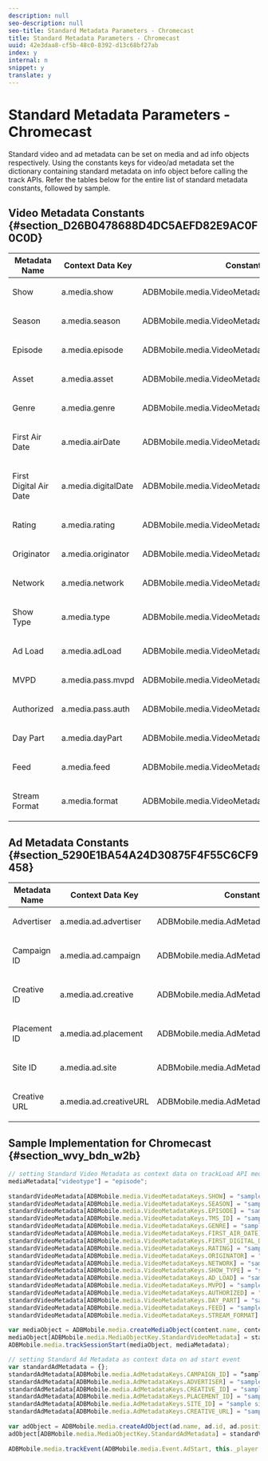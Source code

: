 ```yaml
---
description: null
seo-description: null
seo-title: Standard Metadata Parameters - Chromecast
title: Standard Metadata Parameters - Chromecast
uuid: 42e3daa8-cf5b-48c0-8392-d13c68bf27ab
index: y
internal: n
snippet: y
translate: y
---
```


# Standard Metadata Parameters - Chromecast

Standard video and ad metadata can be set on media and ad info objects respectively. Using the constants keys for video/ad metadata set the dictionary containing standard metadata on info object before calling the track APIs. Refer the tables below for the entire list of standard metadata constants, followed by sample.

## Video Metadata Constants {#section_D26B0478688D4DC5AEFD82E9AC0F0C0D}

<table id="table_CE88520886C74050978BDA218E5D2E7D"> 
 <thead> 
  <tr> 
   <th colname="col1" class="entry"> Metadata Name </th> 
   <th colname="col2" class="entry"> Context Data Key </th> 
   <th colname="col3" class="entry"> Constant Name </th> 
  </tr> 
 </thead>
 <tbody> 
  <tr> 
   <td colname="col1"> <p>Show </p> </td> 
   <td colname="col2"> <p> <span class="codeph"> a.media.show </span> </p> </td> 
   <td colname="col3"> <p> <span class="codeph"> ADBMobile.media.VideoMetadataKeys.SHOW </span> </p> </td> 
  </tr> 
  <tr> 
   <td colname="col1"> <p>Season </p> </td> 
   <td colname="col2"> <p> <span class="codeph"> a.media.season </span> </p> </td> 
   <td colname="col3"> <p> <span class="codeph"> ADBMobile.media.VideoMetadataKeys.SEASON </span> </p> </td> 
  </tr> 
  <tr> 
   <td colname="col1"> <p>Episode </p> </td> 
   <td colname="col2"> <p> <span class="codeph"> a.media.episode </span> </p> </td> 
   <td colname="col3"> <p> <span class="codeph"> ADBMobile.media.VideoMetadataKeys.EPISODE </span> </p> </td> 
  </tr> 
  <tr> 
   <td colname="col1"> <p>Asset </p> </td> 
   <td colname="col2"> <p> <span class="codeph"> a.media.asset </span> </p> </td> 
   <td colname="col3"> <p> <span class="codeph"> ADBMobile.media.VideoMetadataKeys.TMS_ID </span> </p> </td> 
  </tr> 
  <tr> 
   <td colname="col1"> <p>Genre </p> </td> 
   <td colname="col2"> <p> <span class="codeph"> a.media.genre </span> </p> </td> 
   <td colname="col3"> <p> <span class="codeph"> ADBMobile.media.VideoMetadataKeys.GENRE </span> </p> </td> 
  </tr> 
  <tr> 
   <td colname="col1"> <p>First Air Date </p> </td> 
   <td colname="col2"> <p> <span class="codeph"> a.media.airDate </span> </p> </td> 
   <td colname="col3"> <p> <span class="codeph"> ADBMobile.media.VideoMetadataKeys.FIRST_AIR_DATE </span> </p> </td> 
  </tr> 
  <tr> 
   <td colname="col1"> <p>First Digital Air Date </p> </td> 
   <td colname="col2"> <p> <span class="codeph"> a.media.digitalDate </span> </p> </td> 
   <td colname="col3"> <p> <span class="codeph"> ADBMobile.media.VideoMetadataKeys.FIRST_DIGITAL_DATE </span> </p> </td> 
  </tr> 
  <tr> 
   <td colname="col1"> <p>Rating </p> </td> 
   <td colname="col2"> <p> <span class="codeph"> a.media.rating </span> </p> </td> 
   <td colname="col3"> <p> <span class="codeph"> ADBMobile.media.VideoMetadataKeys.RATING </span> </p> </td> 
  </tr> 
  <tr> 
   <td colname="col1"> <p>Originator </p> </td> 
   <td colname="col2"> <p> <span class="codeph"> a.media.originator </span> </p> </td> 
   <td colname="col3"> <p> <span class="codeph"> ADBMobile.media.VideoMetadataKeys.ORIGINATOR </span> </p> </td> 
  </tr> 
  <tr> 
   <td colname="col1"> <p>Network </p> </td> 
   <td colname="col2"> <p> <span class="codeph"> a.media.network </span> </p> </td> 
   <td colname="col3"> <p> <span class="codeph"> ADBMobile.media.VideoMetadataKeys.NETWORK </span> </p> </td> 
  </tr> 
  <tr> 
   <td colname="col1"> <p>Show Type </p> </td> 
   <td colname="col2"> <p> <span class="codeph"> a.media.type </span> </p> </td> 
   <td colname="col3"> <p> <span class="codeph"> ADBMobile.media.VideoMetadataKeys.SHOW_TYPE </span> </p> </td> 
  </tr> 
  <tr> 
   <td colname="col1"> <p>Ad Load </p> </td> 
   <td colname="col2"> <p> <span class="codeph"> a.media.adLoad </span> </p> </td> 
   <td colname="col3"> <p> <span class="codeph"> ADBMobile.media.VideoMetadataKeys.AD_LOAD </span> </p> </td> 
  </tr> 
  <tr> 
   <td colname="col1"> <p>MVPD </p> </td> 
   <td colname="col2"> <p> <span class="codeph"> a.media.pass.mvpd </span> </p> </td> 
   <td colname="col3"> <p> <span class="codeph"> ADBMobile.media.VideoMetadataKeys.MVPD </span> </p> </td> 
  </tr> 
  <tr> 
   <td colname="col1"> <p>Authorized </p> </td> 
   <td colname="col2"> <p> <span class="codeph"> a.media.pass.auth </span> </p> </td> 
   <td colname="col3"> <p> <span class="codeph"> ADBMobile.media.VideoMetadataKeys.AUTHORIZED </span> </p> </td> 
  </tr> 
  <tr> 
   <td colname="col1"> <p>Day Part </p> </td> 
   <td colname="col2"> <p> <span class="codeph"> a.media.dayPart </span> </p> </td> 
   <td colname="col3"> <p> <span class="codeph"> ADBMobile.media.VideoMetadataKeys.DAY_PART </span> </p> </td> 
  </tr> 
  <tr> 
   <td colname="col1"> <p>Feed </p> </td> 
   <td colname="col2"> <p> <span class="codeph"> a.media.feed </span> </p> </td> 
   <td colname="col3"> <p> <span class="codeph"> ADBMobile.media.VideoMetadataKeys.FEED </span> </p> </td> 
  </tr> 
  <tr> 
   <td colname="col1"> <p>Stream Format </p> </td> 
   <td colname="col2"> <p> <span class="codeph"> a.media.format </span> </p> </td> 
   <td colname="col3"> <p> <span class="codeph"> ADBMobile.media.VideoMetadataKeys.STREAM_FORMAT </span> </p> </td> 
  </tr> 
 </tbody> 
</table>

## Ad Metadata Constants {#section_5290E1BA54A24D30875F4F55C6CF9458}

<table id="table_5E6F5DA489E4454AB6D94BB7CEEFAA65"> 
 <thead> 
  <tr> 
   <th colname="col1" class="entry"> Metadata Name </th> 
   <th colname="col2" class="entry"> Context Data Key </th> 
   <th colname="col3" class="entry"> Constant Name </th> 
  </tr> 
 </thead>
 <tbody> 
  <tr> 
   <td colname="col1"> <p>Advertiser </p> </td> 
   <td colname="col2"> <p> <span class="codeph"> a.media.ad.advertiser </span> </p> </td> 
   <td colname="col3"> <p> <span class="codeph"> ADBMobile.media.AdMetadataKeys.ADVERTISER </span> </p> </td> 
  </tr> 
  <tr> 
   <td colname="col1"> <p>Campaign ID </p> </td> 
   <td colname="col2"> <p> <span class="codeph"> a.media.ad.campaign </span> </p> </td> 
   <td colname="col3"> <p> <span class="codeph"> ADBMobile.media.AdMetadataKeys.CAMPAIGN_ID </span> </p> </td> 
  </tr> 
  <tr> 
   <td colname="col1"> <p>Creative ID </p> </td> 
   <td colname="col2"> <p> <span class="codeph"> a.media.ad.creative </span> </p> </td> 
   <td colname="col3"> <p> <span class="codeph"> ADBMobile.media.AdMetadataKeys.CREATIVE_ID </span> </p> </td> 
  </tr> 
  <tr> 
   <td colname="col1"> <p>Placement ID </p> </td> 
   <td colname="col2"> <p> <span class="codeph"> a.media.ad.placement </span> </p> </td> 
   <td colname="col3"> <p> <span class="codeph"> ADBMobile.media.AdMetadataKeys.PLACEMENT_ID </span> </p> </td> 
  </tr> 
  <tr> 
   <td colname="col1"> <p>Site ID </p> </td> 
   <td colname="col2"> <p> <span class="codeph"> a.media.ad.site </span> </p> </td> 
   <td colname="col3"> <p> <span class="codeph"> ADBMobile.media.AdMetadataKeys.SITE_ID </span> </p> </td> 
  </tr> 
  <tr> 
   <td colname="col1"> <p>Creative URL </p> </td> 
   <td colname="col2"> <p> <span class="codeph"> a.media.ad.creativeURL </span> </p> </td> 
   <td colname="col3"> <p> <span class="codeph"> ADBMobile.media.AdMetadataKeys.CREATIVE_URL </span> </p> </td> 
  </tr> 
 </tbody> 
</table>

## Sample Implementation for Chromecast {#section_wvy_bdn_w2b}

```js
// setting Standard Video Metadata as context data on trackLoad API mediaContextData = { } 
mediaMetadata["videotype"] = "episode"; 
 
standardVideoMetadata[ADBMobile.media.VideoMetadataKeys.SHOW] = "sample show"; 
standardVideoMetadata[ADBMobile.media.VideoMetadataKeys.SEASON] = "sample season"; 
standardVideoMetadata[ADBMobile.media.VideoMetadataKeys.EPISODE] = "sample episode"; 
standardVideoMetadata[ADBMobile.media.VideoMetadataKeys.TMS_ID] = "sample tms_id"; 
standardVideoMetadata[ADBMobile.media.VideoMetadataKeys.GENRE] = "sample genre"; 
standardVideoMetadata[ADBMobile.media.VideoMetadataKeys.FIRST_AIR_DATE] = "sample first_air_date"; 
standardVideoMetadata[ADBMobile.media.VideoMetadataKeys.FIRST_DIGITAL_DATE] = "sample first_digital_date"; 
standardVideoMetadata[ADBMobile.media.VideoMetadataKeys.RATING] = "sample rating"; 
standardVideoMetadata[ADBMobile.media.VideoMetadataKeys.ORIGINATOR] = "sample originator"; 
standardVideoMetadata[ADBMobile.media.VideoMetadataKeys.NETWORK] = "sample network"; 
standardVideoMetadata[ADBMobile.media.VideoMetadataKeys.SHOW_TYPE] = "sample show type"; 
standardVideoMetadata[ADBMobile.media.VideoMetadataKeys.AD_LOAD] = "sample ad load"; 
standardVideoMetadata[ADBMobile.media.VideoMetadataKeys.MVPD] = "sample mvpd"; 
standardVideoMetadata[ADBMobile.media.VideoMetadataKeys.AUTHORIZED] = "sample authorized"; 
standardVideoMetadata[ADBMobile.media.VideoMetadataKeys.DAY_PART] = "sample day_part"; 
standardVideoMetadata[ADBMobile.media.VideoMetadataKeys.FEED] = "sample feed"; 
standardVideoMetadata[ADBMobile.media.VideoMetadataKeys.STREAM_FORMAT] = "sample format"; 
 
var mediaObject = ADBMobile.media.createMediaObject(content.name, content.id, content.length, content.streamType); 
mediaObject[ADBMobile.media.MediaObjectKey.StandardVideoMetadata] = standardVideoMetadata; 
ADBMobile.media.trackSessionStart(mediaObject, mediaMetadata); 

```

```js
// setting Standard Ad Metadata as context data on ad start event 
var standardAdMetadata = {}; 
standardAdMetadata[ADBMobile.media.AdMetadataKeys.CAMPAIGN_ID] = “sample campaign”; 
standardAdMetadata[ADBMobile.media.AdMetadataKeys.ADVERTISER] = "sample advertiser" ; 
standardAdMetadata[ADBMobile.media.AdMetadataKeys.CREATIVE_ID] = "sample creativeid"; 
standardAdMetadata[ADBMobile.media.AdMetadataKeys.PLACEMENT_ID] = "sample placement id" ; 
standardAdMetadata[ADBMobile.media.AdMetadataKeys.SITE_ID] = "sample site id" ; 
standardAdMetadata[ADBMobile.media.AdMetadataKeys.CREATIVE_URL] = "sample creative url"; 
 
var adObject = ADBMobile.media.createAdObject(ad.name, ad.id, ad.position, ad.length); 
adObject[ADBMobile.media.MediaObjectKey.StandardAdMetadata] = standardVideoMetadata; 
 
ADBMobile.media.trackEvent(ADBMobile.media.Event.AdStart, this._player.getAdInfo(), adContextData);
```

